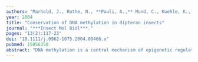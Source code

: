 ```yaml
---
authors: "Marhold, J., Rothe, N., **Pauli, A.,** Mund, C., Kuehle, K., Brueckner, B., Lyko, F."
year: 2004
title: "Conservation of DNA methylation in dipteran insects"
journal: "***Insect Mol Biol***."
pages: "13(2):117-23"
doi: "10.1111/j.0962-1075.2004.00466.x"
pubmed: 15056358 
abstract: "DNA methylation is a central mechanism of epigenetic regulation. Whereas vertebrate DNA methylation requires at least four different DNA methyltransferases, Drosophila melanogaster only utilizes a single, Dnmt2-like enzyme. This profound difference has raised the question of the evolutionary significance of the Drosophila methylation system. We have now identified Dnmt2-like open reading frames in the genome sequences of Drosophila pseudoobscura and Anopheles gambiae. These genes represent the only candidate DNA methyltransferases in their respective genomes. Consistent with a catalytic activity of Dnmt2 proteins, we could also demonstrate low but significant levels of DNA methylation in genomic DNA from these species. Lastly, we were also able to detect highly conserved Dnmt2-like open reading frames and concomitant DNA methylation in several additional Drosophila species, which suggests that Dnmt2-mediated DNA methylation has been conserved over a considerable evolutionary distance."
---
```

